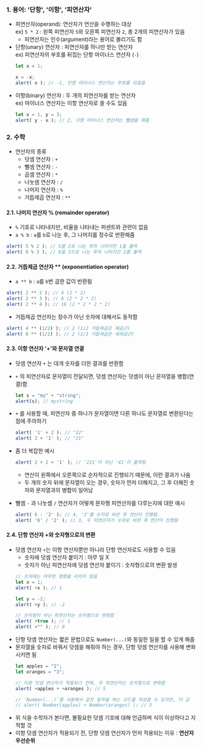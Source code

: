 ### 1. 용어: '단항', '이항', '피연산자'
- 피연산자(operand): 연산자가 연산을 수행하는 대상  
    ex) `5 * 2` : 왼쪽 피연산자 `5`와 오른쪽 피연산자 `2`, 총 2개의 피연산자가 있음
    - 피연산자는 인수(argument)라는 용어로 불리기도 함
- 단항(unary) 연산자 : 피연산자를 하나만 받는 연산자  
    ex) 피연산자의 부호를 뒤집는 단항 마이너스 연산자 (`-`)
    ``` javascript
    let x = 1;

    x = -x;
    alert( x ); // -1, 단항 마이너스 연산자는 부호를 뒤집음
    ```
- 이항(binary) 연산자 : 두 개의 피연산자를 받는 연산자  
    ex) 마이너스 연산자는 이항 연산자로 쓸 수도 있음
    ``` javascript
    let x = 1, y = 3;
    alert( y - x ); // 2, 이항 마이너스 연산자는 뺄셈을 해줌
    ```

### 2. 수학
- 연산자의 종류
    - 덧셈 연산자 : `+`
    - 뺄셈 연산자 : `-`
    - 곱셈 연산자 : `*`
    - 나눗셈 연산자 : `/`
    - 나머지 연산자 : `%`
    - 거듭제곱 연산자 : `**`

#### 2.1. 나머지 연산자 % (remainder operator)
- `%` 기호로 나타내지만, 비율을 나타내는 퍼센트와 관련이 없음
- `a % b` : `a`를 `b`로 나눈 후, 그 나머지를 정수로 반환해줌
``` javascript
alert( 5 % 2 ); // 5를 2로 나눈 후의 나머지인 1을 출력
alert( 8 % 3 ); // 8을 3으로 나눈 후의 나머지인 2를 출력
```

#### 2.2. 거듭제곱 연산자 ** (exponentiation operator)
- `a ** b` : `a`를 `b`번 곱한 값이 반환됨
``` javascript
alert( 2 ** 2 ); // 4 (2 * 2)
alert( 2 ** 3 ); // 8 (2 * 2 * 2)
alert( 2 ** 4 ); // 16 (2 * 2 * 2 * 2)
```

- 거듭제곱 연산자는 정수가 아닌 숫자에 대해서도 동작함
``` javascript
alert( 4 ** (1/2) ); // 2 (1/2 거듭제곱은 제곱근)
alert( 8 ** (1/2) ); // 2 (1/3 거듭제곱은 세제곱근)
```

#### 2.3. 이항 연산자 '+'와 문자열 연결
- 덧셈 연산자 `+` 는 대개 숫자를 더한 결과를 반환함
- `+` 의 피연산자로 문자열이 전달되면, 덧셈 연산자는 덧셈이 아닌 문자열을 병합(연결)함
    ``` javascript
    let s = "my" + "string";
    alert(s); // mystring
    ```

- `+` 를 사용할 때, 피연산자 중 하나가 문자열이면 다른 하나도 문자열로 변환된다는 점에 주의하기
    ``` javascript
    alert( '1' + 2 ); // "12"
    alert( 2 + '1' ); // "21"
    ```

- 좀 더 복잡한 예시
    ``` javascript
    alert( 2 + 2 + '1' ); // '221'이 아닌 '41'이 출력됨
    ```
    - 연산이 왼쪽에서 오른쪽으로 순차적으로 진행되기 때문에, 이런 결과가 나옴
    - 두 개의 숫자 뒤에 문자열이 오는 경우, 숫자가 먼저 더해지고, 그 후 더해진 숫자와 문자열과의 병합이 일어남

- 뺄셈 `-` 과 나눗셈 `/` 연산자가 어떻게 문자형 피연산자를 다루는지에 대한 예시
    ``` javascript
    alert( 6 - '2' ); // 4, '2'를 숫자로 바꾼 후 연산이 진행됨.
    alert( '6' / '2' ); // 3, 두 피연산자가 숫자로 바뀐 후 연산이 진행됨
    ```

#### 2.4. 단항 연산자 +와 숫자형으로의 변환
- 덧셈 연산자 `+`는 이항 연산자뿐만 아니라 단항 연산자로도 사용할 수 있음
    - 숫자에 덧셈 연산자 붙이기 : 아무 일 X
    - 숫자가 아닌 피연산자에 덧셈 연산자 붙이기 : 숫자형으로의 변환 발생
    ``` javascript
    // 숫자에는 아무런 영향을 미치지 않음
    let x = 1;
    alert( +x ); // 1

    let y = -2;
    alert( +y ); // -2

    // 숫자형이 아닌 피연산자는 숫자형으로 변화함
    alert( +true ); // 1
    alert( +"" ); // 0
    ```
- 단항 덧셈 연산자는 짧은 문법으로도 `Number(...)`와 동일한 일을 할 수 있게 해줌
- 문자열을 숫자로 바꿔서 덧셈을 해줘야 하는 경우, 단항 덧셈 연산자를 사용해 변화시키면 됨
    ``` javascript
    let apples = "2";
    let oranges = "3";

    // 이항 덧셈 연산자가 적용되기 전에, 두 피연산자는 숫자형으로 변화함
    alert( +apples + +oranges ); // 5

    // `Number(...)`를 사용해서 같은 동작을 하는 코드를 작성할 수 있지만, 더 김
    // alert( Number(apples) + Number(oranges) ); // 5
    ```
- 위 식을 수학자가 본다면, 불필요한 덧셈 기호에 대해 언급하며 식이 이상하다고 지적할 것
- 이항 덧셈 연산자가 적용되기 전, 단항 덧셈 연산자가 먼저 적용되는 이유 : **연산자 우선순위**